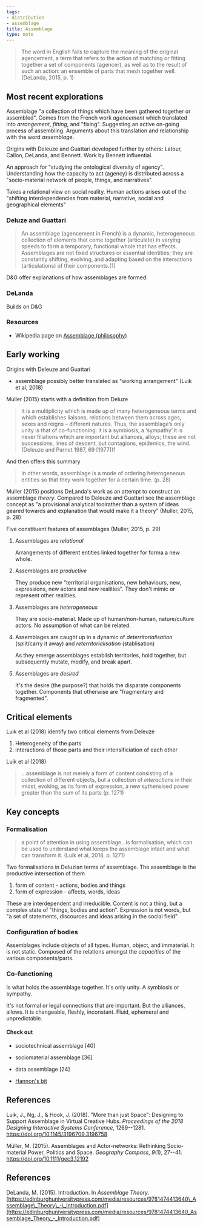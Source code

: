 ```yaml
---
tags:
- distribution
- assemblage
title: Assemblage
type: note
---
```

> The word in English fails to capture the meaning of the original agencement, a term that refers to the action of matching or fitting together a set of components (agencer), as well as to the result of such an action: an ensemble of parts that mesh together well. (DeLanda, 2015, p. 1)

## Most recent explorations

Assemblage "a collection of things which have been gathered together or assembled". Comes from the French work _agencement_ which translated into _arrangement_, _fitting_, and "fixing". Suggesting an active on-going process of assembling. Arguments about this translation and relationship with the word _assemblage_.

Origins with Deleuze and Guattari developed further by others: Latour, Callon, DeLanda, and Bennett. Work by Bennett influential.

An approach for "studying the ontological diversity of agency". Understanding how the capacity to act (agency) is distributed across a "socio-material network of people, things, and narratives". 

Takes a relational view on social reality. Human actions arises out of the "shifting interdependencies from material, narrative, social and geographical elements"

### Deluze and Guattari

> An assemblage (agencement in French) is a dynamic, heterogeneous collection of elements that come together (articulate) in varying speeds to form a temporary, functional whole that has effects. Assemblages are not fixed structures or essential identities; they are constantly shifting, evolving, and adapting based on the interactions (articulations) of their components.[1]

D&G offer explanations of how assemblages are formed.

### DeLanda

Builds on D&G

### Resources

- Wikipedia page on [Assemblage (philosophy)](https://en.wikipedia.org/wiki/Assemblage_(philosophy))


## Early working

Origins with Deleuze and Guattari

- assemblage possibly better translated as "working arrangement" (Luik et al, 2018)

Muller (2015) starts with a definition from Deluze

> It is a multiplicity which is made up of many heterogeneous terms and which establishes liaisons, relations between them across ages, sexes and reigns – different natures. Thus, the assemblage’s only unity is that of co-functioning: it is a symbiosis, a ‘sympathy’.It is never filiations which are important but alliances, alloys; these are not successions, lines of descent, but contagions, epidemics, the wind. (Deleuze and Parnet 1987, 69 [1977])1 

And then offers this summary 

> In other words, assemblage is a mode of ordering heterogeneous entities so that they work together for a certain time. (p. 28)

Muller (2015) positions DeLanda's work as an attempt to construct an assemblage _theory_. Compared to Deleuze and Guattari see the assemblage concept as "a provisional analytical toolrather than a system of ideas geared towards and explanation that would make it a theory" (Muller, 2015, p. 28)

Five constituent features of assemblages (Muller, 2015, p. 29)

1. Assemblages are _relational_

    Arrangements of different entities linked together for forma a new whole.

2. Assemblages are _productive_

    They produce new "territorial organisations, new behaviours, new, expressions, new actors and new realities".  They don't mimic or represent other realities.

3. Assemblages are _heterogeneous_

    They are socio-material. Made up of human/non-human, nature/culture actors. No assumption of what can be related.

4. Assemblages are caught up in a dynamic of _deterritorialisation_ (split/carry it away) and _reterritorialisation_ (stablisation)

    As they emerge assemblages establish territories, hold together, but subsequently mutate, modify, and break apart.

5. Assemblages are _desired_

    It's the desire (the purpose?) that holds the disparate components together. Components that otherwise are "fragmentary and fragmented".

## Critical elements

Luik et al (2018) identify two critical elements from Deleuze

1. Heterogeneity of the parts
2. interactions of those parts and their intensificiation of each other

Luik et al (2018)

> ...assemblage is not merely a form of content consisting of a collection of different objects, but a collection of *interactions* in their midst, evoking, as its form of expression, a new sythensised power greater than the sum of its parts (p. 1271)

## Key concepts

### Formalisation

> a point of attention in using assemblage...is formalisation, which can be used to understand what keeps the assemblage intact and what can transform it. (Luik et al, 2018, p. 1271)

Two formalisations in Deluzian terms of assemblage.  The assemblage is the productive intersection of them

1. form of content - actions, bodies and things
2. form of expression - affects, words, ideas

These are interdependent and irreducible. Content is not a thing, but a complex state of "things, bodies and action".  Expression is not words, but "a set of statements, discources and ideas arising in the social field"

### Configuration of bodies

Assemblages include objects of all types. Human, object, and immaterial. It is not static. Composed of the relations amongst the *capacities* of the various components/parts.

### Co-functioning

Is what holds the assemblage together. It's only unity. A symbiosis or sympathy.

It's not formal or legal connections that are important. But the alliances, allows. It is changeable, fleshly, inconstant. Fluid, ephemeral and unpredictable.

#### Check out

- sociotechnical assemblage [40]
- sociomaterial assemblage [36]
- data assemblage [24]

- [Hannon's bit](https://ajet.org.au/index.php/AJET/article/view/1178/406)
 
## References

Luik, J., Ng, J., & Hook, J. (2018). "More than just Space": Designing to Support Assemblage in Virtual Creative Hubs. *Proceedings of the 2018 Designing Interactive Systems Conference*, 1269--1281\. <https://doi.org/10.1145/3196709.3196758>

Müller, M. (2015). Assemblages and Actor-networks: Rethinking Socio-material Power, Politics and Space. *Geography Compass*, *9*(1), 27--41. <https://doi.org/10.1111/gec3.12192>

## References

DeLanda, M. (2015). Introduction. In *Assemblage Theory*. [https://edinburghuniversitypress.com/media/resources/9781474413640\_Assemblage\_Theory\_-\_Introduction.pdf](https://edinburghuniversitypress.com/media/resources/9781474413640_Assemblage_Theory_-_Introduction.pdf)